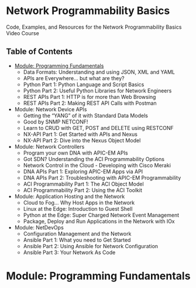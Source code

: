 # Network Programmability Basics 

Code, Examples, and Resources for the Network Programmability Basics Video Course

## Table of Contents 
* [Module: Programming Fundamentals](#module:_programming_fundamentals)
    * Data Formats: Understanding and using JSON, XML and YAML
    * APIs are Everywhere... but what are they? 
    * Python Part 1: Python Language and Script Basics
    * Python Part 2: Useful Python Libraries for Network Engineers
    * REST APIs Part 1: HTTP is for more than Web Browsing
    * REST APIs Part 2: Making REST API Calls with Postman
* Module: Network Device APIs 
    * Getting the “YANG” of it with Standard Data Models
    * Good by SNMP <hello> NETCONF!
    * Learn to CRUD with GET, POST and DELETE using RESTCONF
    * NX-API Part 1: Get Started with APIs and Nexus
    * NX-API Part 2: Dive into the Nexus Object Model 
* Module: Network Controllers
    * Program your own DNA with APIC-EM APIs 
    * Got SDN? Understanding the ACI Programmability Options
    * Network Control in the Cloud - Developing with Cisco Meraki 
    * DNA APIs Part 1: Exploring APIC-EM Apps via API
    * DNA APIs Part 2: Troubleshooting with APIC-EM Programmability
    * ACI Programmability Part 1: The ACI Object Model 
    * ACI Programmability Part 2: Using the ACI Toolkit
* Module: Application Hosting and the Network
    * Cloud to Fog… Why Host Apps in the Network 
    * Linux at the Edge: Introduction to Guest Shell 
    * Python at the Edge: Super Charged Network Event Management
    * Package, Deploy and Run Applications in the Network with IOx 
* Module: NetDevOps
    * Configuration Management and the Network
    * Ansible Part 1: What you need to Get Started
    * Ansible Part 2: Using Ansible for Network Configuration
    * Ansible Part 3: Your Network As Code


# Module: Programming Fundamentals